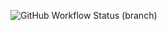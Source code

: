 ![GitHub Workflow Status (branch)](https://img.shields.io/github/actions/workflow/status/CallumG04/seMethods_GroupH/main.yml?branch=master)
